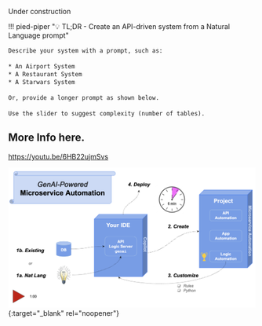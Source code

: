 Under construction

!!! pied-piper ":bulb: TL;DR - Create an API-driven system from a Natural Language prompt"

    Describe your system with a prompt, such as:

    * An Airport System
    * A Restaurant System
    * A Starwars System

    Or, provide a longer prompt as shown below.

    Use the slider to suggest complexity (number of tables).

## More Info here.

https://youtu.be/6HB22ujmSvs

[![Web/GenAI Automation](images/sample-ai/copilot/genai-automation-video-60.png)](https://www.youtube.com/watch?v=6HB22ujmSvs "Microservice Automation"){:target="_blank" rel="noopener"}